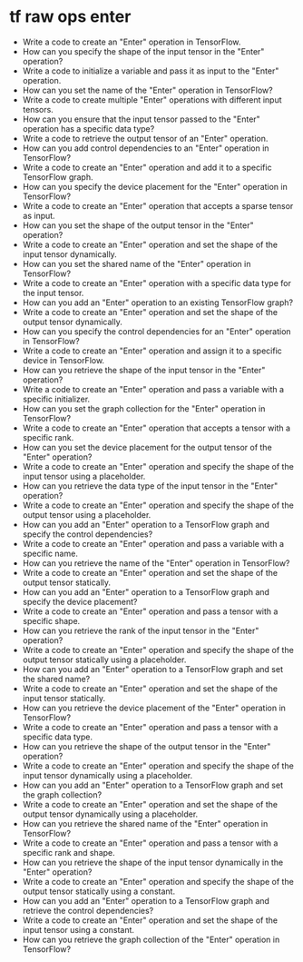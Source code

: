 # tf raw ops enter

- Write a code to create an "Enter" operation in TensorFlow.
- How can you specify the shape of the input tensor in the "Enter" operation?
- Write a code to initialize a variable and pass it as input to the "Enter" operation.
- How can you set the name of the "Enter" operation in TensorFlow?
- Write a code to create multiple "Enter" operations with different input tensors.
- How can you ensure that the input tensor passed to the "Enter" operation has a specific data type?
- Write a code to retrieve the output tensor of an "Enter" operation.
- How can you add control dependencies to an "Enter" operation in TensorFlow?
- Write a code to create an "Enter" operation and add it to a specific TensorFlow graph.
- How can you specify the device placement for the "Enter" operation in TensorFlow?
- Write a code to create an "Enter" operation that accepts a sparse tensor as input.
- How can you set the shape of the output tensor in the "Enter" operation?
- Write a code to create an "Enter" operation and set the shape of the input tensor dynamically.
- How can you set the shared name of the "Enter" operation in TensorFlow?
- Write a code to create an "Enter" operation with a specific data type for the input tensor.
- How can you add an "Enter" operation to an existing TensorFlow graph?
- Write a code to create an "Enter" operation and set the shape of the output tensor dynamically.
- How can you specify the control dependencies for an "Enter" operation in TensorFlow?
- Write a code to create an "Enter" operation and assign it to a specific device in TensorFlow.
- How can you retrieve the shape of the input tensor in the "Enter" operation?
- Write a code to create an "Enter" operation and pass a variable with a specific initializer.
- How can you set the graph collection for the "Enter" operation in TensorFlow?
- Write a code to create an "Enter" operation that accepts a tensor with a specific rank.
- How can you set the device placement for the output tensor of the "Enter" operation?
- Write a code to create an "Enter" operation and specify the shape of the input tensor using a placeholder.
- How can you retrieve the data type of the input tensor in the "Enter" operation?
- Write a code to create an "Enter" operation and specify the shape of the output tensor using a placeholder.
- How can you add an "Enter" operation to a TensorFlow graph and specify the control dependencies?
- Write a code to create an "Enter" operation and pass a variable with a specific name.
- How can you retrieve the name of the "Enter" operation in TensorFlow?
- Write a code to create an "Enter" operation and set the shape of the output tensor statically.
- How can you add an "Enter" operation to a TensorFlow graph and specify the device placement?
- Write a code to create an "Enter" operation and pass a tensor with a specific shape.
- How can you retrieve the rank of the input tensor in the "Enter" operation?
- Write a code to create an "Enter" operation and specify the shape of the output tensor statically using a placeholder.
- How can you add an "Enter" operation to a TensorFlow graph and set the shared name?
- Write a code to create an "Enter" operation and set the shape of the input tensor statically.
- How can you retrieve the device placement of the "Enter" operation in TensorFlow?
- Write a code to create an "Enter" operation and pass a tensor with a specific data type.
- How can you retrieve the shape of the output tensor in the "Enter" operation?
- Write a code to create an "Enter" operation and specify the shape of the input tensor dynamically using a placeholder.
- How can you add an "Enter" operation to a TensorFlow graph and set the graph collection?
- Write a code to create an "Enter" operation and set the shape of the output tensor dynamically using a placeholder.
- How can you retrieve the shared name of the "Enter" operation in TensorFlow?
- Write a code to create an "Enter" operation and pass a tensor with a specific rank and shape.
- How can you retrieve the shape of the input tensor dynamically in the "Enter" operation?
- Write a code to create an "Enter" operation and specify the shape of the output tensor statically using a constant.
- How can you add an "Enter" operation to a TensorFlow graph and retrieve the control dependencies?
- Write a code to create an "Enter" operation and set the shape of the input tensor using a constant.
- How can you retrieve the graph collection of the "Enter" operation in TensorFlow?